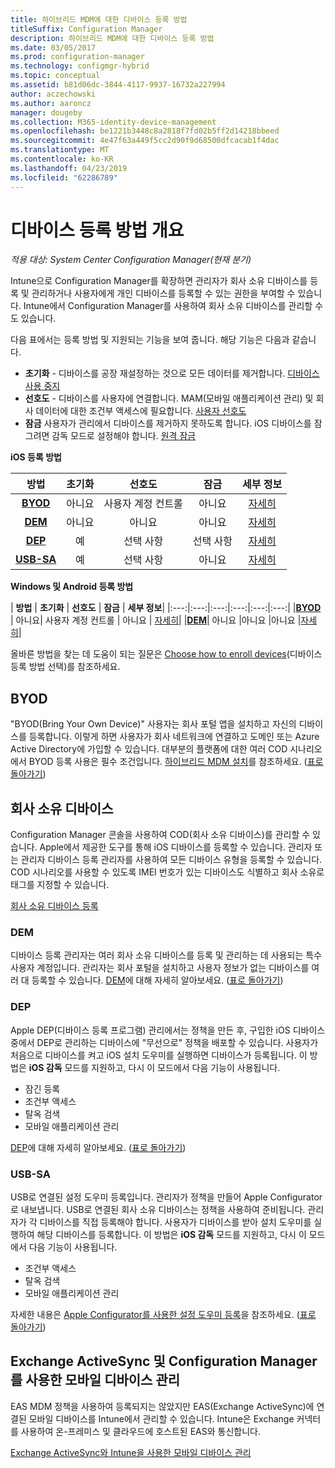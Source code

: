 ```yaml
---
title: 하이브리드 MDM에 대한 디바이스 등록 방법
titleSuffix: Configuration Manager
description: 하이브리드 MDM에 대한 디바이스 등록 방법
ms.date: 03/05/2017
ms.prod: configuration-manager
ms.technology: configmgr-hybrid
ms.topic: conceptual
ms.assetid: b81d06dc-3844-4117-9937-16732a227994
author: aczechowski
ms.author: aaroncz
manager: dougeby
ms.collection: M365-identity-device-management
ms.openlocfilehash: be1221b3448c8a2818f7fd02b5ff2d14218bbeed
ms.sourcegitcommit: 4e47f63a449f5cc2d90f9d68500dfcacab1f4dac
ms.translationtype: MT
ms.contentlocale: ko-KR
ms.lasthandoff: 04/23/2019
ms.locfileid: "62286789"
---
```

# <a name="overview-of-device-enrollment-methods"></a>디바이스 등록 방법 개요

*적용 대상: System Center Configuration Manager(현재 분기)*

Intune으로 Configuration Manager를 확장하면 관리자가 회사 소유 디바이스를 등록 및 관리하거나 사용자에게 개인 디바이스를 등록할 수 있는 권한을 부여할 수 있습니다. Intune에서 Configuration Manager를 사용하여 회사 소유 디바이스를 관리할 수도 있습니다.

다음 표에서는 등록 방법 및 지원되는 기능을 보여 줍니다. 해당 기능은 다음과 같습니다.
- **초기화** - 디바이스를 공장 재설정하는 것으로 모든 데이터를 제거합니다. [디바이스 사용 중지](../deploy-use/wipe-lock-reset-devices.md)
- **선호도** - 디바이스를 사용자에 연결합니다. MAM(모바일 애플리케이션 관리) 및 회사 데이터에 대한 조건부 액세스에 필요합니다. [사용자 선호도](../deploy-use/user-affinity-for-hybrid-managed-devices.md)
- **잠금** 사용자가 관리에서 디바이스를 제거하지 못하도록 합니다. iOS 디바이스를 잠그려면 감독 모드로 설정해야 합니다. [원격 잠금](../deploy-use/wipe-lock-reset-devices.md#remote-lock)

**iOS 등록 방법**

| **방법** |  **초기화** |  **선호도**    |   **잠금** | **세부 정보** |
|:---:|:---:|:---:|:---:|:---:|
|**[BYOD](#byod)** | 아니요|    사용자 계정 컨트롤 |   아니요 | [자세히](../deploy-use/enable-platform-enrollment.md)|
|**[DEM](#dem)**|   아니요 |아니요 |아니요  | [자세히](../deploy-use/enroll-devices-with-device-enrollment-manager.md)|
|**[DEP](#dep)**|   예 |   선택 사항 |  선택 사항|[자세히](../deploy-use/ios-device-enrollment-program-for-hybrid.md)|
|**[USB-SA](#usb-sa)**| 예 |   선택 사항 |  아니요| [자세히](../deploy-use/ios-hybrid-enrollment-using-apple-configurator.md)|

**Windows 및 Android 등록 방법**

| **방법** |  **초기화** |  **선호도**    |   **잠금** | **세부 정보**|
|:---:|:---:|:---:|:---:|:---:|:---:|
|**[BYOD](#byod)** | 아니요|    사용자 계정 컨트롤 |   아니요 | [자세히](../deploy-use/enroll-hybrid-windows.md)|
|**[DEM](#dem)**|   아니요 |아니요 |아니요  |[자세히](../deploy-use/enroll-devices-with-device-enrollment-manager.md)|

올바른 방법을 찾는 데 도움이 되는 질문은 [Choose how to enroll devices](/intune/get-started/choose-how-to-enroll-devices1)(디바이스 등록 방법 선택)를 참조하세요.

## <a name="byod"></a>BYOD
"BYOD(Bring Your Own Device)" 사용자는 회사 포털 앱을 설치하고 자신의 디바이스를 등록합니다. 이렇게 하면 사용자가 회사 네트워크에 연결하고 도메인 또는 Azure Active Directory에 가입할 수 있습니다. 대부분의 플랫폼에 대한 여러 COD 시나리오에서 BYOD 등록 사용은 필수 조건입니다. [하이브리드 MDM 설치](../deploy-use/setup-hybrid-mdm.md)를 참조하세요. ([표로 돌아가기](#overview-of-device-enrollment-methods))

## <a name="corporate-owned-devices"></a>회사 소유 디바이스
Configuration Manager 콘솔을 사용하여 COD(회사 소유 디바이스)를 관리할 수 있습니다. Apple에서 제공한 도구를 통해 iOS 디바이스를 등록할 수 있습니다. 관리자 또는 관리자 디바이스 등록 관리자를 사용하여 모든 디바이스 유형을 등록할 수 있습니다. COD 시나리오를 사용할 수 있도록 IMEI 번호가 있는 디바이스도 식별하고 회사 소유로 태그를 지정할 수 있습니다.

[회사 소유 디바이스 등록](../deploy-use/enroll-company-owned-devices.md)

### <a name="dem"></a>DEM
디바이스 등록 관리자는 여러 회사 소유 디바이스를 등록 및 관리하는 데 사용되는 특수 사용자 계정입니다. 관리자는 회사 포털을 설치하고 사용자 정보가 없는 디바이스를 여러 대 등록할 수 있습니다. [DEM](../deploy-use/enroll-devices-with-device-enrollment-manager.md)에 대해 자세히 알아보세요. ([표로 돌아가기](#overview-of-device-enrollment-methods))

### <a name="dep"></a>DEP
Apple DEP(디바이스 등록 프로그램) 관리에서는 정책을 만든 후, 구입한 iOS 디바이스 중에서 DEP로 관리하는 디바이스에 "무선으로" 정책을 배포할 수 있습니다. 사용자가 처음으로 디바이스를 켜고 iOS 설치 도우미를 실행하면 디바이스가 등록됩니다. 이 방법은 **iOS 감독** 모드를 지원하고, 다시 이 모드에서 다음 기능이 사용됩니다.
  - 잠긴 등록
  - 조건부 액세스
  - 탈옥 검색
  - 모바일 애플리케이션 관리

[DEP](../deploy-use/ios-device-enrollment-program-for-hybrid.md)에 대해 자세히 알아보세요. ([표로 돌아가기](#overview-of-device-enrollment-methods))

### <a name="usb-sa"></a>USB-SA
USB로 연결된 설정 도우미 등록입니다. 관리자가 정책을 만들어 Apple Configurator로 내보냅니다. USB로 연결된 회사 소유 디바이스는 정책을 사용하여 준비됩니다. 관리자가 각 디바이스를 직접 등록해야 합니다. 사용자가 디바이스를 받아 설치 도우미를 실행하여 해당 디바이스를 등록합니다. 이 방법은 **iOS 감독** 모드를 지원하고, 다시 이 모드에서 다음 기능이 사용됩니다.
  - 조건부 액세스
  - 탈옥 검색
  - 모바일 애플리케이션 관리

자세한 내용은 [Apple Configurator를 사용한 설정 도우미 등록](../deploy-use/ios-hybrid-enrollment-using-apple-configurator.md)을 참조하세요. ([표로 돌아가기](#overview-of-device-enrollment-methods))

## <a name="mobile-device-management-with-exchange-activesync-and-configuration-manager"></a>Exchange ActiveSync 및 Configuration Manager를 사용한 모바일 디바이스 관리
EAS MDM 정책을 사용하여 등록되지는 않았지만 EAS(Exchange ActiveSync)에 연결된 모바일 디바이스를 Intune에서 관리할 수 있습니다. Intune은 Exchange 커넥터를 사용하여 온-프레미스 및 클라우드에 호스트된 EAS와 통신합니다.

[Exchange ActiveSync와 Intune을 사용한 모바일 디바이스 관리](../deploy-use/manage-mobile-devices-with-exchange-activesync.md)
